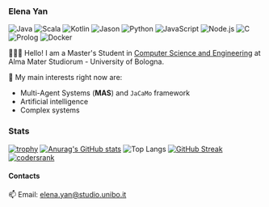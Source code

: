 ### Elena Yan

<!--
**yan-elena/yan-elena** is a ✨ _special_ ✨ repository because its `README.md` (this file) appears on your GitHub profile.

Here are some ideas to get you started:

- 🔭 I’m currently working on ...
- 🌱 I’m currently learning ...
- 👯 I’m looking to collaborate on ...
- 🤔 I’m looking for help with ...
- 💬 Ask me about ...
- 📫 How to reach me: ...
- 😄 Pronouns: ...
- ⚡ Fun fact: ...
-->

![Java](https://img.shields.io/badge/Java-Fluent-red)
![Scala](https://img.shields.io/badge/Scala-Good-Green)
![Kotlin](https://img.shields.io/badge/Kotlin-Good-Green)
![Jason](https://img.shields.io/badge/Jason-Good-Green)
![Python](https://img.shields.io/badge/Python-Good-Green)
![JavaScript](https://img.shields.io/badge/JavaScript-Good-Green)
![Node.js](https://img.shields.io/badge/Node.js-Good-Green)
![C](https://img.shields.io/badge/C-Intermediate-blue)
![Prolog](https://img.shields.io/badge/Prolog-Intermediate-blue)
![Docker](https://img.shields.io/badge/Docker-Intermediate-blue)

👩🏻‍💻 Hello! I am a Master's Student in [Computer Science and Engineering](https://corsi.unibo.it/2cycle/ComputerScienceEngineering) at Alma Mater Studiorum - University of Bologna.

🔭 My main interests right now are:
- Multi-Agent Systems (**MAS**) and `JaCaMo` framework
- Artificial intelligence
- Complex systems

### Stats

[![trophy](https://github-profile-trophy.vercel.app/?username=yan-elena&row=1)](https://github.com/ryo-ma/github-profile-trophy)
[![Anurag's GitHub stats](https://github-readme-stats.vercel.app/api?username=yan-elena&theme=transparent)](https://github.com/anuraghazra/github-readme-stats)
![Top Langs](https://github-readme-stats.vercel.app/api/top-langs/?username=yan-elena&layout=compact&hide_border=true&theme=transparent)
[![GitHub Streak](https://github-readme-streak-stats.herokuapp.com?user=yan-elena&theme=transparent)](https://git.io/streak-stats)
[![codersrank](https://github-production-user-asset-6210df.s3.amazonaws.com/78790594/249479500-2fd4a907-aff2-4dc5-9b5d-fbd7c16c0efe.jpg)](https://profile.codersrank.io/user/yan-elena)

#### Contacts
📫 Email: elena.yan@studio.unibo.it
